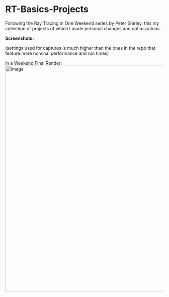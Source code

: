 # RT-Basics-Projects

Following the Ray Tracing in One Weekend series by Peter Shirley, this my collection of projects of which I made personal changes and optimizations.


**Screenshots:**

(settings used for captures is much higher than the ones in the repo that feature more nominal performance and run times)

In a Weekend Final Render:
<img width="1280" height="720" alt="image" src="https://github.com/user-attachments/assets/85680de6-700f-4800-8211-b9e59c510ff8" />

